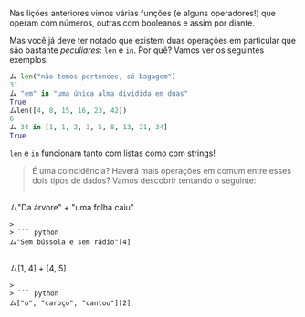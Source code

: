 Nas lições anteriores vimos várias funções (e alguns operadores!) que operam com números, outras com booleanos e assim por diante.

Mas você já deve ter notado que existem duas operações em particular que são bastante _peculiares_: `len` e `in`. Por quê? Vamos ver os seguintes exemplos:


``` python
ム len("não temos pertences, só bagagem")
31
ム "em" in "uma única alma dividida em duas"
True
ムlen([4, 8, 15, 16, 23, 42])
6
ム 34 in [1, 1, 2, 3, 5, 8, 13, 21, 34]
True
```

`len` e `in` funcionam tanto com listas como com strings!

> É uma coincidência? Haverá mais operações em comum entre esses dois tipos de dados? Vamos descobrir tentando o seguinte:
>
> ``` python
ム"Da árvore" + "uma folha caiu"
```
>
> ``` python
ム"Sem bússola e sem rádio"[4]
```
>
> ``` python
ム[1, 4] + [4, 5]
```
>
> ``` python
ム["o", "caroço", "cantou"][2]
```

